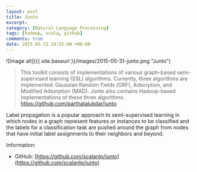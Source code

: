 ```yaml
---
layout: post
title: Junto
excerpt:
category: [Natural Language Processing]
tags: [hadoop, scala, github]
comments: true
date: 2015-05-31 18:55:00 +00:00
---
```


![Image alt]({{ site.baseurl }}/images/2015-05-31-junto.png "Junto")

>This toolkit consists of implementations of various graph-based semi-supervised learning 
(SSL) algorithms. Currently, three algorithms are implemented: Gaussian Random Fields (GRF), 
Adsorption, and Modified Adsorption (MAD). Junto also contains Hadoop-based implementations 
of these three algorithms. https://github.com/parthatalukdar/junto

<!-- more -->

Label propagation is a popular approach to semi-supervised learning in which nodes in a 
graph represent features or instances to be classified and the labels for a classification 
task are pushed around the graph from nodes that have initial label assignments to their 
neighbors and beyond.

Information:

- GitHub: [https://github.com/scalanlp/junto](https://github.com/scalanlp/junto)
